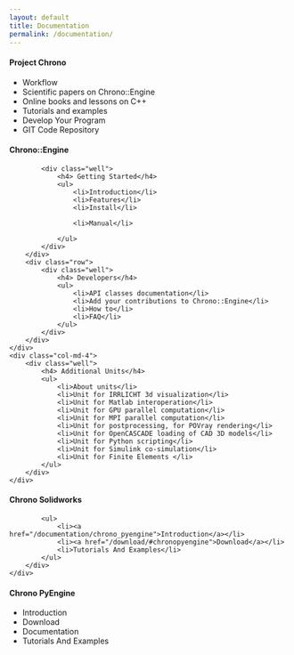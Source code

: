 ```yaml
---
layout: default
title: Documentation
permalink: /documentation/
---
```


<div class="row">
	<h4> Project Chrono</h4>
	<div class="col-md-4">
		<div class="well">
			<ul>
				<li>Workflow</li>
				<li>Scientific papers on Chrono::Engine</li>
				<li>Online books and lessons on C++</li>
				<li>Tutorials and examples</li>
				<li>Develop Your Program</li>
				<li>GIT Code Repository</li>
			</ul>
		</div>
	</div>
</div>


<div class="row">
	<h4> Chrono::Engine</h4>
	<div class="col-md-4">
		<div class="row">

			<div class="well">
				<h4> Getting Started</h4>
				<ul>
					<li>Introduction</li>
					<li>Features</li>
					<li>Install</li>

					<li>Manual</li>

				</ul>
			</div>
		</div>
		<div class="row">
			<div class="well">
				<h4> Developers</h4>
				<ul>
					<li>API classes documentation</li>
					<li>Add your contributions to Chrono::Engine</li>
					<li>How to</li>
					<li>FAQ</li>
				</ul>
			</div>
		</div>
	</div>
	<div class="col-md-4">
		<div class="well">
			<h4> Additional Units</h4>
			<ul>
				<li>About units</li>
				<li>Unit for IRRLICHT 3d visualization</li>
				<li>Unit for Matlab interoperation</li>
				<li>Unit for GPU parallel computation</li>
				<li>Unit for MPI parallel computation</li>
				<li>Unit for postprocessing, for POVray rendering</li>
				<li>Unit for OpenCASCADE loading of CAD 3D models</li>
				<li>Unit for Python scripting</li>
				<li>Unit for Simulink co-simulation</li>
				<li>Unit for Finite Elements </li>
			</ul>
		</div>
	</div>
</div>

<div class="row">
	<h4> Chrono Solidworks</h4>
	<div class="col-md-6">
		<div class="well">

			<ul>
				<li><a href="/documentation/chrono_pyengine">Introduction</a></li>
				<li><a href="/download/#chronopyengine">Download</a></li>
				<li>Tutorials And Examples</li>
			</ul>
		</div>
	</div>
</div>

<div class="row">
	<h4> Chrono PyEngine</h4>
	<div class="col-md-6">
		<div class="well">
			<ul>
				<li>Introduction</li>
				<li>Download</li>
				<li>Documentation</li>
				<li>Tutorials And Examples</li>
			</ul>
		</div>
	</div>
</div>


